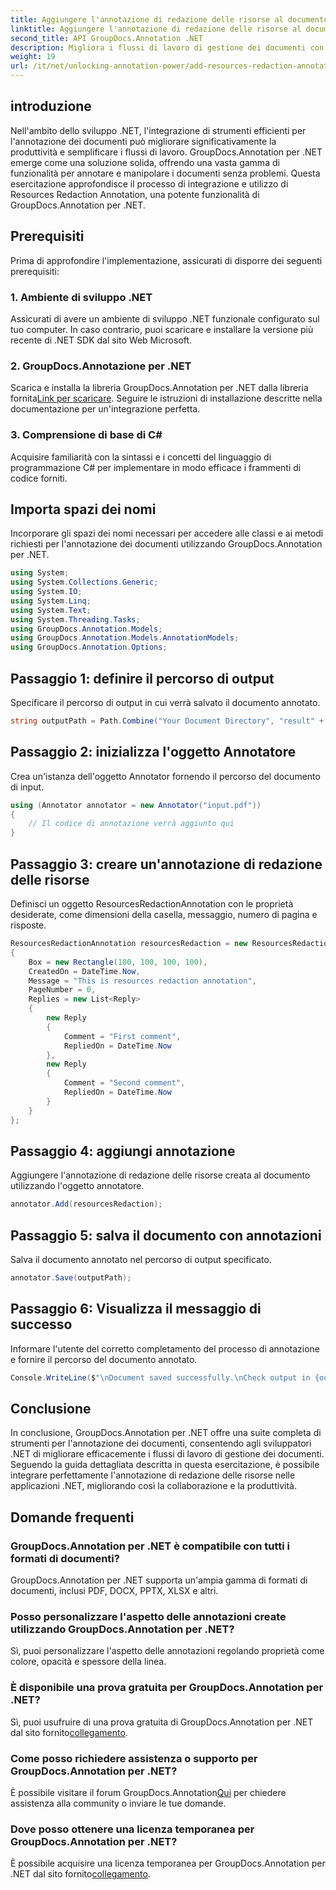 ```yaml
---
title: Aggiungere l'annotazione di redazione delle risorse al documento
linktitle: Aggiungere l'annotazione di redazione delle risorse al documento
second_title: API GroupDocs.Annotation .NET
description: Migliora i flussi di lavoro di gestione dei documenti con GroupDocs.Annotation per .NET. Integra perfettamente l'annotazione della redazione delle risorse nel tuo .NET per un'efficienza.
weight: 19
url: /it/net/unlocking-annotation-power/add-resources-redaction-annotation/
---
```

## introduzione
Nell'ambito dello sviluppo .NET, l'integrazione di strumenti efficienti per l'annotazione dei documenti può migliorare significativamente la produttività e semplificare i flussi di lavoro. GroupDocs.Annotation per .NET emerge come una soluzione solida, offrendo una vasta gamma di funzionalità per annotare e manipolare i documenti senza problemi. Questa esercitazione approfondisce il processo di integrazione e utilizzo di Resources Redaction Annotation, una potente funzionalità di GroupDocs.Annotation per .NET.
## Prerequisiti
Prima di approfondire l'implementazione, assicurati di disporre dei seguenti prerequisiti:
### 1. Ambiente di sviluppo .NET
Assicurati di avere un ambiente di sviluppo .NET funzionale configurato sul tuo computer. In caso contrario, puoi scaricare e installare la versione più recente di .NET SDK dal sito Web Microsoft.
### 2. GroupDocs.Annotazione per .NET
 Scarica e installa la libreria GroupDocs.Annotation per .NET dalla libreria fornita[Link per scaricare](https://releases.groupdocs.com/annotation/net/). Seguire le istruzioni di installazione descritte nella documentazione per un'integrazione perfetta.
### 3. Comprensione di base di C#
Acquisire familiarità con la sintassi e i concetti del linguaggio di programmazione C# per implementare in modo efficace i frammenti di codice forniti.

## Importa spazi dei nomi
Incorporare gli spazi dei nomi necessari per accedere alle classi e ai metodi richiesti per l'annotazione dei documenti utilizzando GroupDocs.Annotation per .NET.

```csharp
using System;
using System.Collections.Generic;
using System.IO;
using System.Linq;
using System.Text;
using System.Threading.Tasks;
using GroupDocs.Annotation.Models;
using GroupDocs.Annotation.Models.AnnotationModels;
using GroupDocs.Annotation.Options;
```
## Passaggio 1: definire il percorso di output
Specificare il percorso di output in cui verrà salvato il documento annotato.
```csharp
string outputPath = Path.Combine("Your Document Directory", "result" + Path.GetExtension("input.pdf"));
```
## Passaggio 2: inizializza l'oggetto Annotatore
Crea un'istanza dell'oggetto Annotator fornendo il percorso del documento di input.
```csharp
using (Annotator annotator = new Annotator("input.pdf"))
{
    // Il codice di annotazione verrà aggiunto qui
}
```
## Passaggio 3: creare un'annotazione di redazione delle risorse
Definisci un oggetto ResourcesRedactionAnnotation con le proprietà desiderate, come dimensioni della casella, messaggio, numero di pagina e risposte.
```csharp
ResourcesRedactionAnnotation resourcesRedaction = new ResourcesRedactionAnnotation
{
    Box = new Rectangle(100, 100, 100, 100),
    CreatedOn = DateTime.Now,
    Message = "This is resources redaction annotation",
    PageNumber = 0,
    Replies = new List<Reply>
    {
        new Reply
        {
            Comment = "First comment",
            RepliedOn = DateTime.Now
        },
        new Reply
        {
            Comment = "Second comment",
            RepliedOn = DateTime.Now
        }
    }
};
```
## Passaggio 4: aggiungi annotazione
Aggiungere l'annotazione di redazione delle risorse creata al documento utilizzando l'oggetto annotatore.
```csharp
annotator.Add(resourcesRedaction);
```
## Passaggio 5: salva il documento con annotazioni
Salva il documento annotato nel percorso di output specificato.
```csharp
annotator.Save(outputPath);
```
## Passaggio 6: Visualizza il messaggio di successo
Informare l'utente del corretto completamento del processo di annotazione e fornire il percorso del documento annotato.
```csharp
Console.WriteLine($"\nDocument saved successfully.\nCheck output in {outputPath}.");
```

## Conclusione
In conclusione, GroupDocs.Annotation per .NET offre una suite completa di strumenti per l'annotazione dei documenti, consentendo agli sviluppatori .NET di migliorare efficacemente i flussi di lavoro di gestione dei documenti. Seguendo la guida dettagliata descritta in questa esercitazione, è possibile integrare perfettamente l'annotazione di redazione delle risorse nelle applicazioni .NET, migliorando così la collaborazione e la produttività.
## Domande frequenti
### GroupDocs.Annotation per .NET è compatibile con tutti i formati di documenti?
GroupDocs.Annotation per .NET supporta un'ampia gamma di formati di documenti, inclusi PDF, DOCX, PPTX, XLSX e altri.
### Posso personalizzare l'aspetto delle annotazioni create utilizzando GroupDocs.Annotation per .NET?
Sì, puoi personalizzare l'aspetto delle annotazioni regolando proprietà come colore, opacità e spessore della linea.
### È disponibile una prova gratuita per GroupDocs.Annotation per .NET?
 Sì, puoi usufruire di una prova gratuita di GroupDocs.Annotation per .NET dal sito fornito[collegamento](https://releases.groupdocs.com/).
### Come posso richiedere assistenza o supporto per GroupDocs.Annotation per .NET?
 È possibile visitare il forum GroupDocs.Annotation[Qui](https://forum.groupdocs.com/c/annotation/10) per chiedere assistenza alla community o inviare le tue domande.
### Dove posso ottenere una licenza temporanea per GroupDocs.Annotation per .NET?
È possibile acquisire una licenza temporanea per GroupDocs.Annotation per .NET dal sito fornito[collegamento](https://purchase.groupdocs.com/temporary-license/).